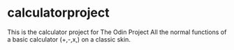 # calculatorproject
This is the calculator project for The Odin Project
All the normal functions of a basic calculator (+,-,x,\) on a classic skin.
